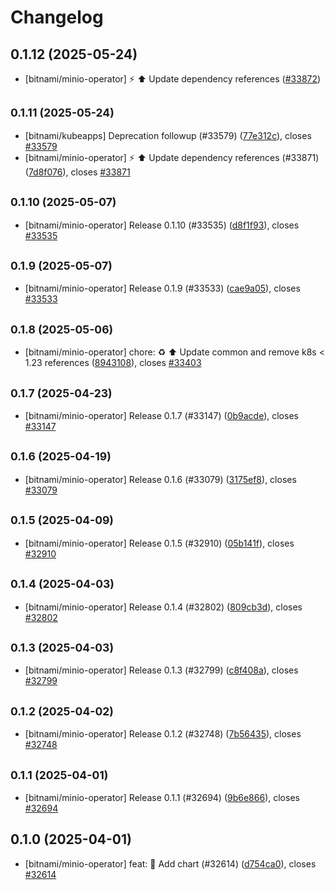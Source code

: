 # Changelog

## 0.1.12 (2025-05-24)

* [bitnami/minio-operator] :zap: :arrow_up: Update dependency references ([#33872](https://github.com/bitnami/charts/pull/33872))

## <small>0.1.11 (2025-05-24)</small>

* [bitnami/kubeapps] Deprecation followup (#33579) ([77e312c](https://github.com/bitnami/charts/commit/77e312c1772d4d7c4dc5d3ac0e80f4e452e3a062)), closes [#33579](https://github.com/bitnami/charts/issues/33579)
* [bitnami/minio-operator] :zap: :arrow_up: Update dependency references (#33871) ([7d8f076](https://github.com/bitnami/charts/commit/7d8f076ce918ea800f9e6430aade1a804deb9c01)), closes [#33871](https://github.com/bitnami/charts/issues/33871)

## <small>0.1.10 (2025-05-07)</small>

* [bitnami/minio-operator] Release 0.1.10 (#33535) ([d8f1f93](https://github.com/bitnami/charts/commit/d8f1f93b9876c1537d2758c67121364f450dd2f7)), closes [#33535](https://github.com/bitnami/charts/issues/33535)

## <small>0.1.9 (2025-05-07)</small>

* [bitnami/minio-operator] Release 0.1.9 (#33533) ([cae9a05](https://github.com/bitnami/charts/commit/cae9a0589b1691f02ad8bb4f6192dc59e57640e0)), closes [#33533](https://github.com/bitnami/charts/issues/33533)

## <small>0.1.8 (2025-05-06)</small>

* [bitnami/minio-operator] chore: :recycle: :arrow_up: Update common and remove k8s < 1.23 references  ([8943108](https://github.com/bitnami/charts/commit/894310873115a0ed11f21e56c58a62fbd52c6e62)), closes [#33403](https://github.com/bitnami/charts/issues/33403)

## <small>0.1.7 (2025-04-23)</small>

* [bitnami/minio-operator] Release 0.1.7 (#33147) ([0b9acde](https://github.com/bitnami/charts/commit/0b9acdefdf75da1e8fe319acdf8010fc4b71348b)), closes [#33147](https://github.com/bitnami/charts/issues/33147)

## <small>0.1.6 (2025-04-19)</small>

* [bitnami/minio-operator] Release 0.1.6 (#33079) ([3175ef8](https://github.com/bitnami/charts/commit/3175ef874140dd13619d91c726087d8556f3cc23)), closes [#33079](https://github.com/bitnami/charts/issues/33079)

## <small>0.1.5 (2025-04-09)</small>

* [bitnami/minio-operator] Release 0.1.5 (#32910) ([05b141f](https://github.com/bitnami/charts/commit/05b141fea0de1c39c277240cda09de21089c9b45)), closes [#32910](https://github.com/bitnami/charts/issues/32910)

## <small>0.1.4 (2025-04-03)</small>

* [bitnami/minio-operator] Release 0.1.4 (#32802) ([809cb3d](https://github.com/bitnami/charts/commit/809cb3da3fba131f2cdfc0b9bf01f759c8f188e0)), closes [#32802](https://github.com/bitnami/charts/issues/32802)

## <small>0.1.3 (2025-04-03)</small>

* [bitnami/minio-operator] Release 0.1.3 (#32799) ([c8f408a](https://github.com/bitnami/charts/commit/c8f408afcf5ad1867a915aa2e77e600189b76d20)), closes [#32799](https://github.com/bitnami/charts/issues/32799)

## <small>0.1.2 (2025-04-02)</small>

* [bitnami/minio-operator] Release 0.1.2 (#32748) ([7b56435](https://github.com/bitnami/charts/commit/7b564351b4d75fe20db1920c8295c9ea1a77d1d5)), closes [#32748](https://github.com/bitnami/charts/issues/32748)

## <small>0.1.1 (2025-04-01)</small>

* [bitnami/minio-operator] Release 0.1.1 (#32694) ([9b6e866](https://github.com/bitnami/charts/commit/9b6e86696b426426fee449849691e1838aae49d9)), closes [#32694](https://github.com/bitnami/charts/issues/32694)

## 0.1.0 (2025-04-01)

* [bitnami/minio-operator] feat: :tada: Add chart (#32614) ([d754ca0](https://github.com/bitnami/charts/commit/d754ca007c1df5e5411ad0f576ea785e5fb92dee)), closes [#32614](https://github.com/bitnami/charts/issues/32614)
